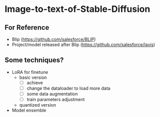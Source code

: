 # Image-to-text-of-Stable-Diffusion

## For Reference

* Blip (https://github.com/salesforce/BLIP)
* Project/model released after Blip (https://github.com/salesforce/lavis)

## Some techniques?

* LoRA for finetune
    * basic version
        - [ ] achieve
        - [ ] change the dataloader to load more data
        - [ ] some data augmentation
        - [ ] train parameters adjustment
    * quantized version
* Model ensemble
